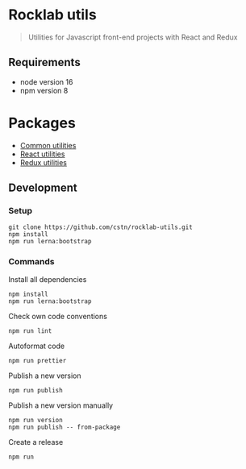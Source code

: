 # Rocklab utils

> Utilities for Javascript front-end projects with React and Redux

## Requirements

- node version 16
- npm version 8

# Packages

- [Common utilities](./packages/common-utils/README.md)
- [React utilities](./packages/react-utils/README.md)
- [Redux utilities](./packages/redux-utils/README.md)

## Development

### Setup

```shell script
git clone https://github.com/cstn/rocklab-utils.git
npm install
npm run lerna:bootstrap
```

### Commands

Install all dependencies

```shell script
npm install
npm run lerna:bootstrap
```

Check own code conventions

```shell script
npm run lint
```

Autoformat code

```shell script
npm run prettier
```

Publish a new version

```shell script
npm run publish
```

Publish a new version manually

```shell script
npm run version
npm run publish -- from-package
```

Create a release

```shell script
npm run
